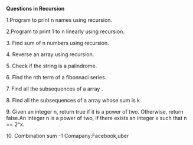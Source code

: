 <strong>Questions in Recursion</strong>
<p>1.Program to print n names using recursion.</p>
<p>2.Program to print 1 to n linearly using recursion.</p>
<p>3. Find sum of n numbers using recursion.</p></p>
<p>4. Reverse an array using recursion.</p>
<p>5. Check if the string is a palindrome.</p>
<p>6. Find the nth term of a fibonnaci series.</p>
<p>7. Find all the subsequences of a array .</p>
<p>8. Find all the subsequences of a array whose sum is k .</p>
<p>9. Given an integer n, return true if it is a power of two. Otherwise, return false.An integer n is a power of two, if there exists an integer x such that n == 2^x.</p>
<p>10. Combination sum -1 Comapany:Facebook,uber</p>

